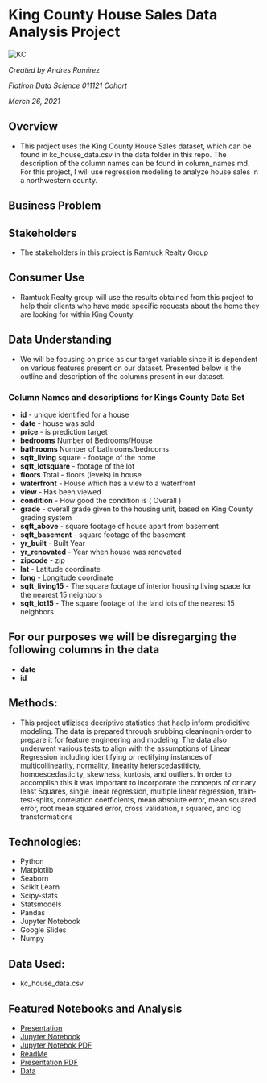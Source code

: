 # King County House Sales Data Analysis Project
![KC](https://user-images.githubusercontent.com/74560236/112411481-9a0d6a00-8ce2-11eb-95a3-9f3aa482e987.jpg)

*Created by Andres Ramirez*

*Flatiron Data Science 011121 Cohort*

*March 26, 2021*

## Overview
* This project uses the King County House Sales dataset, which can be found in kc_house_data.csv in the data folder in this repo. The description of the column names can be found in column_names.md. For this project, I will use regression modeling to analyze house sales in a northwestern county.

## Business Problem
## Stakeholders
* The stakeholders in this project is Ramtuck Realty Group
## Consumer Use
* Ramtuck Realty group will use the results obtained from this project to help their clients who have made specific requests about the home they are looking for within King County.
## Data Understanding
* We will be focusing on price as our target variable since it is dependent on various features present on our dataset. Presented below is the outline and description of the columns present in our dataset.

### Column Names and descriptions for Kings County Data Set
* **id** - unique identified for a house
* **date** - house was sold
* **price** - is prediction target
* **bedrooms** Number of Bedrooms/House
* **bathrooms** Number of bathrooms/bedrooms
* **sqft_living** square - footage of the home
* **sqft_lotsquare** - footage of the lot
* **floors** Total - floors (levels) in house
* **waterfront** - House which has a view to a waterfront
* **view** - Has been viewed
* **condition** - How good the condition is ( Overall )
* **grade** - overall grade given to the housing unit, based on King County grading system
* **sqft_above** - square footage of house apart from basement
* **sqft_basement** - square footage of the basement
* **yr_built** - Built Year
* **yr_renovated** - Year when house was renovated
* **zipcode** - zip
* **lat** - Latitude coordinate
* **long** - Longitude coordinate
* **sqft_living15** - The square footage of interior housing living space for the nearest 15 neighbors
* **sqft_lot15** - The square footage of the land lots of the nearest 15 neighbors

## For our purposes we will be disregarging the following columns in the data

* **date**
* **id**


## Methods:
* This project utlizises decriptive statistics that haelp inform predicitive modeling. The data is prepared through srubbing cleaningnin order to prepare it for feature engineering and modeling. The data also underwent various tests to align with the assumptions of Linear Regression including identifying or rectifying instances of multicollinearity, normality, linearity heterscedastiticty, homoescedasticity, skewness, kurtosis, and outliers.  In order to accomplish this it was important to incorporate the concepts of orinary least Squares, single linear regression, multiple linear regression, train-test-splits, correlation coefficients, mean absolute error, mean squared error, root mean squared error, cross validation, r squared, and log transformations

## Technologies:
- Python
- Matplotlib
- Seaborn
- Scikit Learn
- Scipy-stats
- Statsmodels
- Pandas
- Jupyter Notebook
- Google Slides
- Numpy

## Data Used:
- kc_house_data.csv 



## Featured Notebooks and Analysis
* [Presentation](https://docs.google.com/presentation/d/1ep6QVmJze2U1TrFiimT-Det1YxSy9ZiZHv4t833gqoA/edit?usp=sharing)
* [Jupyter Notebook](https://github.com/6cats1dog/KingCountyHomes/blob/main/King%20County%20House%20Sale%20Data%20Analysis.ipynb)
* [Jupyter Notebok PDF](https://github.com/6cats1dog/KingCountyHomes/blob/main/King%20County%20House%20Sale%20Data%20Analysis.pdf)
* [ReadMe](https://github.com/6cats1dog/KingCountyHomes/blob/main/README.md)
* [Presentation PDF](https://github.com/6cats1dog/KingCountyHomes/blob/main/Presentation%20for%20King%20County%20Home%20Sales%20by%20Andres%20Ramirez.pdf)
* [Data](https://github.com/6cats1dog/KingCountyHomes/blob/main/kc_house_data.csv)
